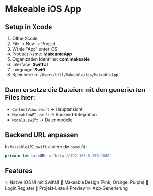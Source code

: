 # Makeable iOS App

## Setup in Xcode

1. Öffne Xcode
2. File → New → Project
3. Wähle "App" unter iOS
4. Product Name: **MakeableApp**
5. Organization Identifier: **com.makeable**
6. Interface: **SwiftUI**
7. Language: **Swift**
8. Speichere in: `/Users/till/Makeable/ios/MakeableApp`

## Dann ersetze die Dateien mit den generierten Files hier:

- `ContentView.swift` → Hauptansicht
- `MakeableAPI.swift` → Backend-Integration
- `Models.swift` → Datenmodelle

## Backend URL anpassen

In `MakeableAPI.swift` ändere die `baseURL`:
```swift
private let baseURL = "http://192.168.0.150:3000"
```

## Features

✨ Native iOS UI mit SwiftUI
🎨 Makeable Design (Pink, Orange, Purple)
🔐 Login/Register
📱 Projekt-Liste & Preview
✏️ App-Generierung
